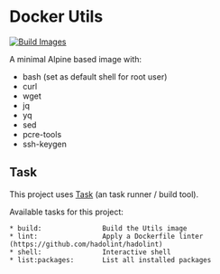 # Docker Utils

[![Build Images](https://github.com/Ilyes512/utils/actions/workflows/main.yml/badge.svg)](https://github.com/Ilyes512/utils/actions/workflows/main.yml)

A minimal Alpine based image with:

- bash (set as default shell for root user)
- curl
- wget
- jq
- yq
- sed
- pcre-tools
- ssh-keygen

## Task

This project uses [Task](https://taskfile.dev) (an task runner / build tool).

Available tasks for this project:

```
* build:               Build the Utils image
* lint:                Apply a Dockerfile linter (https://github.com/hadolint/hadolint)
* shell:               Interactive shell
* list:packages:       List all installed packages
```
